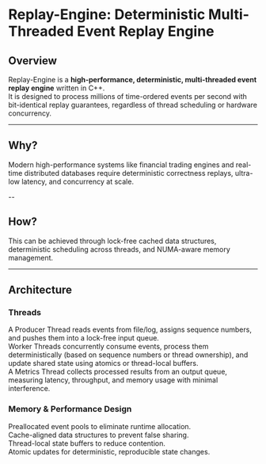 # Replay-Engine: Deterministic Multi-Threaded Event Replay Engine

## Overview
Replay-Engine is a **high-performance, deterministic, multi-threaded event replay engine** written in C++.  
It is designed to process millions of time-ordered events per second with bit-identical replay guarantees, regardless of thread scheduling or hardware concurrency.

---

## Why?
Modern high-performance systems like financial trading engines and real-time distributed databases require deterministic correctness replays, ultra-low latency, and concurrency at scale.

--

## How?
This can be achieved through lock-free cached data structures, deterministic scheduling across threads, and NUMA-aware memory management.

---

## Architecture

### Threads
A Producer Thread reads events from file/log, assigns sequence numbers, and pushes them into a lock-free input queue.  
Worker Threads concurrently consume events, process them deterministically (based on sequence numbers or thread ownership), and update shared state using atomics or thread-local buffers.  
A Metrics Thread collects processed results from an output queue, measuring latency, throughput, and memory usage with minimal interference.  

### Memory & Performance Design
Preallocated event pools to eliminate runtime allocation.  
Cache-aligned data structures to prevent false sharing.  
Thread-local state buffers to reduce contention.  
Atomic updates for deterministic, reproducible state changes.  

